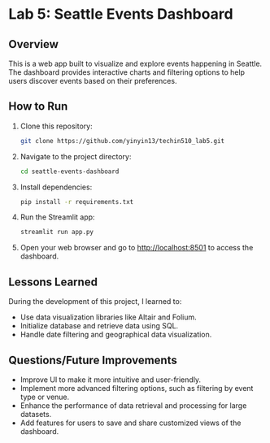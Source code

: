 # Lab 5: Seattle Events Dashboard

## Overview

This is a web app built to visualize and explore events happening in Seattle. The dashboard provides interactive charts and filtering options to help users discover events based on their preferences.

## How to Run

1. Clone this repository:

    ```bash
    git clone https://github.com/yinyin13/techin510_lab5.git
    ```

2. Navigate to the project directory:

    ```bash
    cd seattle-events-dashboard
    ```

3. Install dependencies:

    ```bash
    pip install -r requirements.txt
    ```

4. Run the Streamlit app:

    ```bash
    streamlit run app.py
    ```

5. Open your web browser and go to [http://localhost:8501](http://localhost:8501) to access the dashboard.

## Lessons Learned

During the development of this project, I learned to:

- Use data visualization libraries like Altair and Folium.
- Initialize database and retrieve data using SQL.
- Handle date filtering and geographical data visualization.

## Questions/Future Improvements

- Improve UI to make it more intuitive and user-friendly.
- Implement more advanced filtering options, such as filtering by event type or venue.
- Enhance the performance of data retrieval and processing for large datasets.
- Add features for users to save and share customized views of the dashboard.